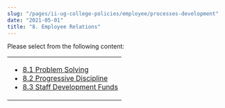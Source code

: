 ```yaml
---
slug: "/pages/ii-ug-college-policies/employee/processes-development"
date: "2021-05-01"
title: "8. Employee Relations"
---
```


Please select from the following content:

<table>

<tbody>

<tr valign="top">

<td>

- [8.1 Problem Solving](/pages/ii-ug-college-policies/employee/processes-development/problem-solving)
- [8.2 Progressive Discipline](/pages/ii-ug-college-policies/employee/processes-development/progressive-discipline)
- [8.3 Staff Development Funds](/pages/ii-ug-college-policies/employee/processes-development/staff-dev-funds)

</td>

</tr>

</tbody>

</table>
